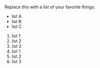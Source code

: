 Replace this with a list of your favorite things.
- list A
- list B
- list C

1. list 1
2. list 2
3. list 3
  1. list 1
  2. list 2
  3. list 3
